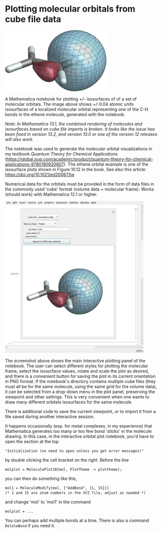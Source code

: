 # Plotting molecular orbitals from cube file data

![Isosurface of a localized molecular orbital representing one of the C-H bonds in the ethene molecule](example.png)

A Mathematica notebook for plotting +/- isosurfaces of 
of a set of molecular orbitals. The image above shows +/-0.04 atomic units isosurfaces of a localized molecular orbital representing one of the C-H bonds in the ethene molecule, generated with the notebook.  

*Note: In Mathematica 13.1, the combined rendering of molecules and isosurfaces based on cube file imports is broken. It looks like the issue has been fixed in version 13.2, and version 13.0 or one of the version 12 releases will also work.*

The notebook was used to generate the molecular orbital visualizations in my textbook *Quantum Theory for Chemical Applications* (https://global.oup.com/academic/product/quantum-theory-for-chemical-applications-9780190920807). The ethene orbital example is one of the isosurface plots shown in Figure 10.12 in the book. See also this article: https://doi.org/10.1021/ed200673w 

Numerical data for the orbitals must be provided in the form of data files in the commonly used 'cube' format (volume data + molecular frame).
Works (should work) with Mathematica 12.1 or higher. 

![Screen shot of the interactive plotting panel in the notebook](screenshot.png)

The screenshot above shows the main interactive plotting panel of the notebook. The user can select different styles for plotting the molecular frame, select the isosurface values, rotate and scale the plot as desired, and there is a convenient button for saving the plot in its current orientation in PNG format. If the notebook's directory contains multiple cube files (they must all be for the same molecule, using the same grid for the volume data), it can be selected from a drop-down menu in the plot panel, preserving the viewpoint and other settings. This is very convenient when one wants to draw many different orbitals isosurfaces for the same molecule. 

There is additional code to save the current viewpoint, or to import it from a file saved during another interactive session.

It happens occasionally (esp. for metal complexes, in my experience) that Mathematica generates too many or too few bond 'sticks' in the molecule drawing. In this case, in the interactive orbital plot notebook, you'd have to open the section at the top

    "Initialization (no need to open unless you get error messages)"
   
by double clicking the cell bracket on the right. Before the line

    molplot = MoleculePlot3D[mol, PlotTheme -> plottheme];
   
you can then do something like this, 
   
    mol1 = MoleculeModify[mol, {"AddBond", {1, 15}}]
    (* 1 and 15 are atom numbers in the XYZ file, adjust as needed *)   

and change 'mol' to 'mol1' in the command

    molplot = ...
   
You can perhaps add multiple bonds at a time. There is also a command
`DeleteBond` if you need it.


